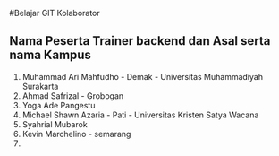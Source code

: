 #Belajar GIT Kolaborator

## Nama Peserta Trainer backend dan Asal serta nama Kampus

1. Muhammad Ari Mahfudho - Demak - Universitas Muhammadiyah Surakarta
2. Ahmad Safrizal - Grobogan
3. Yoga Ade Pangestu
4. Michael Shawn Azaria - Pati - Universitas Kristen Satya Wacana
5. Syahrial Mubarok
6. Kevin Marchelino - semarang
7.
